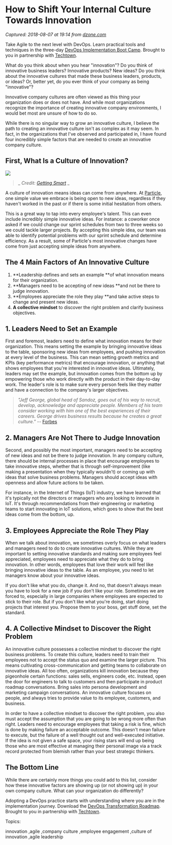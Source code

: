 # How to Shift Your Internal Culture Towards Innovation

_Captured: 2018-08-07 at 19:14 from [dzone.com](https://dzone.com/articles/how-to-shift-your-internal-culture-towards-innovat?edition=385337&utm_source=Zone%20Newsletter&utm_medium=email&utm_campaign=agile%202018-08-07)_

Take Agile to the next level with DevOps. Learn practical tools and techniques in the three-day [DevOps Implementation Boot Camp](https://dzone.com/go?i=299507&u=http%3A%2F%2Ftechtowntraining.com%2Fcourses%2Fdevops-implementation-boot-camp-icp-fdo%3Futm_source%3Ddznoe%26utm_medium%3Dheader%26utm_content%3Dcourse). Brought to you in partnership with [Techtown](https://dzone.com/go?i=299507&u=http%3A%2F%2Ftechtowntraining.com%2F%3Futm_source%3Ddznoe%26utm_medium%3Dheader).

What do you think about when you hear "innovation"? Do you think of innovative business leaders? Innovative products? New ideas? Do you think about the innovative cultures that made these business leaders, products, or ideas? Or, better yet, do you ever think of your company as being "innovative"?

Innovative company cultures are often viewed as this thing your organization does or does not have. And while most organizations recognize the importance of creating innovative company environments, I would bet most are unsure of how to do so.

While there is no singular way to grow an innovative culture, I believe the path to creating an innovative culture isn't as complex as it may seem. In fact, in the organizations that I've observed and participated in, I have found four incredibly simple factors that are needed to create an innovative company culture.

## **First, What Is a Culture of Innovation?**

![](https://cdn-images-1.medium.com/max/800/0*5CW-_W4dvKw1CHCD)

> _ _Credit: [Getting Smart](https://www.google.com/url?sa=i&source=images&cd=&ved=2ahUKEwiM-7GWyrXcAhXaIzQIHanqDu4Qjhx6BAgBEAM&url=http%3A%2F%2Fwww.gettingsmart.com%2F2014%2F10%2Fbuilding-culture-innovation%2F&psig=AOvVaw15Hq5bUEKffscc9YsjMF1k&ust=1532447562719016)_ _

A culture of innovation means ideas can come from anywhere. At [Particle](https://www.particle.io/), one simple value we embrace is being open to new ideas, regardless if they haven't worked in the past or if there is some initial hesitation from others.

This is a great way to tap into every employee's talent. This can even include incredibly simple innovative ideas. For instance: a coworker once asked if we could change our sprint schedules from two to three weeks so we could tackle larger projects. By accepting this simple idea, our team was able to identify potential problems with our sprint schedule and determine efficiency. As a result, some of Particle's most innovative changes have come from just accepting simple ideas from anywhere.

## **The 4 Main Factors of An Innovative Culture**

  1. **Leadership defines and sets an example **of what innovation means for their organization.
  2. **Managers need to be accepting of new ideas **and not be there to judge innovation.
  3. **Employees appreciate the role they play **and take active steps to change and present new ideas.
  4. **A collective mindset** to discover the right problem and clarify business objectives.

## **1\. Leaders Need to Set an Example**

First and foremost, leaders need to define what innovation means for their organization. This means setting the example by bringing innovative ideas to the table, sponsoring new ideas from employees, and pushing innovation at every level of the business. This can mean setting growth metrics and KPIs (key performance metrics) that encourage innovation, or anything that shows employees that you're interested in innovative ideas. Ultimately, leaders may set the example, but innovation comes from the bottom up by empowering those who work directly with the product in their day-to-day work. The leader's role is to make sure every person feels like they matter and have a connection to the company's larger objectives.

> _"Jeff George, global head of Sandoz, goes out of his way to recruit, develop, acknowledge and appreciate people. Members of his team consider working with him one of the best experiences of their careers. George drives business results because he creates a great culture."_ -- [Forbes](https://www.forbes.com/sites/kevincashman/2013/08/21/7-ways-leaders-can-foster-innovation/)

## **2\. Managers Are Not There to Judge Innovation**

Second, and possibly the most important, managers need to be accepting of new ideas and not be there to judge innovation. In any company culture, there should be internal processes in place that encourage employees to take innovative steps, whether that is through self-improvement (like making a presentation when they typically wouldn't) or coming up with ideas that solve business problems. Managers should accept ideas with openness and allow future actions to be taken.

For instance, in the Internet of Things (IoT) industry, we have learned that it's typically not the directors or managers who are looking to innovate in IoT. It's through recommendations from their engineering or marketing teams to start innovating in IoT solutions, which goes to show that the best ideas come from the bottom, up.

## **3\. Employees Appreciate the Role They Play**

When we talk about innovation, we sometimes overly focus on what leaders and managers need to do to create innovative cultures. While they are important to setting innovative standards and making sure employees feel appreciated, employees need to appreciate what they do to bring innovation. In other words, employees that love their work will feel like bringing innovative ideas to the table. As an employee, you need to let managers know about your innovative ideas.

If you don't like what you do, change it. And no, that doesn't always mean you have to look for a new job if you don't like your role. Sometimes we are forced to, especially in large companies where employees are expected to stick to their role. But if you don't like what you're doing, start doing projects that interest you. Propose them to your boss, get stuff done, set the standard.

## **4\. A Collective Mindset to Discover the Right Problem**

An innovative culture possesses a collective mindset to discover the right business problems. To create this culture, leaders need to train their employees not to accept the status quo and examine the larger picture. This means cultivating cross-communication and getting teams to collaborate on innovative ideas. All too often, organizations kill innovation because they pigeonhole certain functions: sales sells, engineers code, etc. Instead, open the door for engineers to talk to customers and then participate in product roadmap conversations. Bring sales into persona development and marketing campaign conversations. An innovative culture focuses on people, and always tries to provide value to its employee, customers, and business.

In order to have a collective mindset to discover the right problem, you also must accept the assumption that you are going to be wrong more often than right. Leaders need to encourage employees that taking a risk is fine, which is done by making failure an acceptable outcome. This doesn't mean failure to execute, but the failure of a well thought out and well-executed initiative. If the idea is not given a safe space, your rising stars will end up being those who are most effective at managing their personal image via a track record protected from blemish rather than your best strategic thinkers.

## **The Bottom Line**

While there are certainly more things you could add to this list, consider how these innovative factors are showing up (or not showing up) in your own company culture. What can your organization do differently?

Adopting a DevOps practice starts with understanding where you are in the implementation journey. Download the [DevOps Transformation Roadmap](https://dzone.com/go?i=299508&u=http%3A%2F%2Ftechtowntraining.com%2Fresources%2Ftools-resources%2Fdevops-transformation-roadmap%3Futm_source%3Ddznoe%26utm_medium%3Dfooter%26utm_content%3Dguide). Brought to you in partnership with [Techtown](https://dzone.com/go?i=299508&u=http%3A%2F%2Ftechtowntraining.com%2F%3Futm_source%3Ddznoe%26utm_medium%3Dfooter).

Topics:

innovation ,agile ,company culture ,employee engagement ,culture of innovation ,agile leadership
